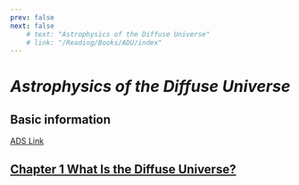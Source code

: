 ```yaml
---
prev: false
next: false
    # text: "Astrophysics of the Diffuse Universe"
    # link: "/Reading/Books/ADU/index"
---
```


# *Astrophysics of the Diffuse Universe*

## Basic information

[ADS Link](https://ui.adsabs.harvard.edu/abs/2003adu..book.....D/abstract)

## [Chapter 1 What Is the Diffuse Universe?](Chapter1.md)